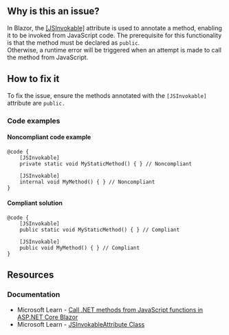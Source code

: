 ## Why is this an issue?

In Blazor, the [\[JSInvokable\]](https://learn.microsoft.com/en-us/dotnet/api/microsoft.jsinterop.jsinvokableattribute) attribute is used
to annotate a method, enabling it to be invoked from JavaScript code. The prerequisite for this functionality is that the method must be declared as
`public`.  
 Otherwise, a runtime error will be triggered when an attempt is made to call the method from JavaScript.

## How to fix it

To fix the issue, ensure the methods annotated with the `[JSInvokable]` attribute are `public.`

### Code examples

#### Noncompliant code example

    @code {
        [JSInvokable]
        private static void MyStaticMethod() { } // Noncompliant
    
        [JSInvokable]
        internal void MyMethod() { } // Noncompliant
    }

#### Compliant solution

    @code {
        [JSInvokable]
        public static void MyStaticMethod() { } // Compliant
    
        [JSInvokable]
        public void MyMethod() { } // Compliant
    }

## Resources

### Documentation

-  Microsoft Learn - [Call
  .NET methods from JavaScript functions in ASP.NET Core Blazor](https://learn.microsoft.com/en-us/aspnet/core/blazor/javascript-interoperability/call-dotnet-from-javascript)
-  Microsoft Learn - [JSInvokableAttribute
  Class](https://learn.microsoft.com/en-us/dotnet/api/microsoft.jsinterop.jsinvokableattribute)